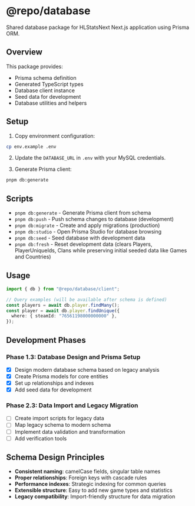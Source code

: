 # @repo/database

Shared database package for HLStatsNext Next.js application using Prisma ORM.

## Overview

This package provides:

- Prisma schema definition
- Generated TypeScript types
- Database client instance
- Seed data for development
- Database utilities and helpers

## Setup

1. Copy environment configuration:

```bash
cp env.example .env
```

2. Update the `DATABASE_URL` in `.env` with your MySQL credentials.

3. Generate Prisma client:

```bash
pnpm db:generate
```

## Scripts

- `pnpm db:generate` - Generate Prisma client from schema
- `pnpm db:push` - Push schema changes to database (development)
- `pnpm db:migrate` - Create and apply migrations (production)
- `pnpm db:studio` - Open Prisma Studio for database browsing
- `pnpm db:seed` - Seed database with development data
- `pnpm db:fresh` - Reset development data (clears Players, PlayerUniqueIds, Clans while preserving initial seeded data like Games and Countries)

## Usage

```typescript
import { db } from "@repo/database/client";

// Query examples (will be available after schema is defined)
const players = await db.player.findMany();
const player = await db.player.findUnique({
  where: { steamId: "76561198000000000" },
});
```

## Development Phases

### Phase 1.3: Database Design and Prisma Setup

- [x] Design modern database schema based on legacy analysis
- [x] Create Prisma models for core entities
- [x] Set up relationships and indexes
- [x] Add seed data for development

### Phase 2.3: Data Import and Legacy Migration

- [ ] Create import scripts for legacy data
- [ ] Map legacy schema to modern schema
- [ ] Implement data validation and transformation
- [ ] Add verification tools

## Schema Design Principles

- **Consistent naming**: camelCase fields, singular table names
- **Proper relationships**: Foreign keys with cascade rules
- **Performance indexes**: Strategic indexing for common queries
- **Extensible structure**: Easy to add new game types and statistics
- **Legacy compatibility**: Import-friendly structure for data migration
